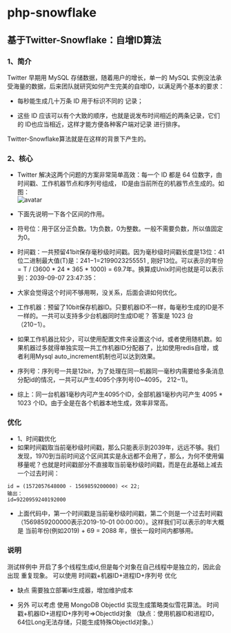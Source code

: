 # php-snowflake
## 基于Twitter-Snowflake：自增ID算法

### 1、简介

Twitter 早期用 MySQL 存储数据，随着用户的增长，单一的 MySQL 实例没法承受海量的数据，后来团队就研究如何产生完美的自增ID，以满足两个基本的要求：

* 每秒能生成几十万条 ID 用于标识不同的 记录；

* 这些 ID 应该可以有个大致的顺序，也就是说发布时间相近的两条记录，它们的 ID也应当相近，这样才能方便各种客户端对记录 进行排序。

Twitter-Snowflake算法就是在这样的背景下产生的。

### 2、核心

* Twitter 解决这两个问题的方案非常简单高效：每一个 ID 都是 64 位数字，由时间戳、工作机器节点和序列号组成， ID是由当前所在的机器节点生成的。如图：  
![avatar](https://img2018.cnblogs.com/blog/663847/201910/663847-20191026153737475-954175194.png)

* 下面先说明一下各个区间的作用。
* 符号位：用于区分正负数。1为负数，0为整数。一般不需要负数，所以值固定为0。
* 时间戳：一共预留41bit保存毫秒级时间戳。因为毫秒级时间戳长度是13位：41位二进制最大值(T)是：241−1=2199023255551 , 刚好13位。可以表示的年份 = T / (3600 * 24 * 365 * 1000) = 69.7年。换算成Unix时间也就是可以表示到：2039-09-07 23:47:35：
* 大家会觉得这个时间不够用啊，没关系，后面会讲如何优化。

* 工作机器：预留了10bit保存机器ID。只要机器ID不一样，每毫秒生成的ID是不一样的。一共可以支持多少台机器同时生成ID呢？ 答案是 1023 台（210−1）。
* 如果工作机器比较少，可以使用配置文件来设置这个id，或者使用随机数。如果机器过多就得单独实现一共工作机器ID分配器了，比如使用redis自增，或者利用Mysql auto_increment机制也可以达到效果。
* 序列号：序列号一共是12bit，为了处理在同一机器同一毫秒内需要给多条消息分配id的情况，一共可以产生4095个序列号(0~4095， 212−1)。
* 综上：同一台机器1毫秒内可产生4095个ID，全部机器1毫秒内可产生 4095 * 1023 个ID。由于全是在各个机器本地生成，效率非常高。


### 优化
* 1、时间戳优化
* 如果时间戳取当前毫秒级时间戳，那么只能表示到2039年，远远不够。我们发现，1970到当前时间这个区间其实是永远都不会用了，那么，为何不使用偏移量呢？也就是时间戳部分不直接取当前毫秒级时间戳，而是在此基础上减去一个过去时间：
```
id = (1572057648000 - 1569859200000) << 22; 
输出：
id=9220959240192000
```
* 上面代码中，第一个时间戳是当前毫秒级时间戳，第二个则是一个过去时间戳（1569859200000表示2019-10-01 00:00:00）。这样我们可以表示的年大概是 当前年份(例如2019) + 69 = 2088 年，很长一段时间内都够用。


### 说明 
   测试样例中 开启了多个线程生成id,但是每个对象在自己线程中是独立的，因此会出现 重复现象。 可以使用 时间戳+机器ID+进程ID+序列号 优化
   * 缺点  需要独立部署id生成器，增加维护成本
   

   * 另外 可以考虑 使用 MongoDB ObjectId  实现生成策略类似雪花算法。 时间戳+机器ID+进程ID+序列号=>ObjectId对象 （缺点：使用机器ID和进程ID，64位Long无法存储，只能生成特殊ObjectId对象。）
